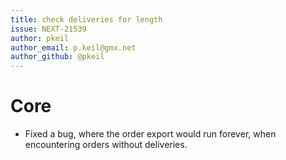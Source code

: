 ```yaml
---
title: check deliveries for length
issue: NEXT-21539
author: pkeil
author_email: p.keil@gmx.net
author_github: @pkeil
---
```

# Core
* Fixed a bug, where the order export would run forever, when encountering orders without deliveries.
